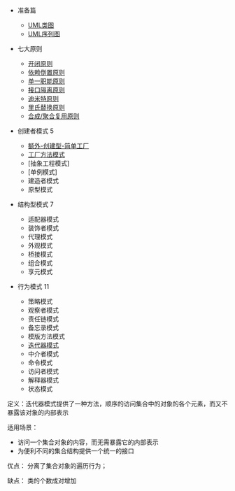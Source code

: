 * 准备篇
  * [UML类图](https://www.jianshu.com/p/ff7604e979c2)
  * [UML序列图]()

* 七大原则
  * [开闭原则](https://www.jianshu.com/p/8e7f60e5fb91)
  * [依赖倒置原则](docs/dependency_inversion.md)
  * [单一职能原则](docs/single_responsibility.md)
  * [接口隔离原则](docs/Interface_Segregation.md)
  * [迪米特原则](docs/law_of_demeter.md)
  * [里氏替换原则](docs/liskov_substitution.md)
  * [合成/聚合复用原则](docs/multiplexing.md)
* 创建者模式 5
  * [额外-创建型-简单工厂](docs/simple_factory.md)
  * [工厂方法模式](docs/factory_method.md)
  * [抽象工程模式]
  * [单例模式]
  * 建造者模式
  * 原型模式

* 结构型模式  7
  * 适配器模式
  * 装饰者模式
  * 代理模式
  * 外观模式
  * 桥接模式
  * 组合模式
  * 享元模式

* 行为模式  11
  * 策略模式
  * 观察者模式
  * 责任链模式
  * 备忘录模式
  * 模版方法模式
  * [迭代器模式]()
  * 中介者模式
  * 命令模式
  * 访问者模式
  * 解释器模式
  * 状态模式
  
  
定义：迭代器模式提供了一种方法，顺序的访问集合中的对象的各个元素，而又不暴露该对象的内部表示
  
适用场景：   
  * 访问一个集合对象的内容，而无需暴露它的内部表示
  * 为便利不同的集合结构提供一个统一的接口
  
优点： 
分离了集合对象的遍历行为；

缺点：
类的个数成对增加

